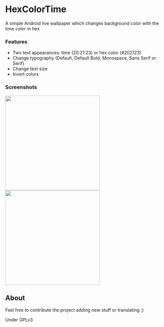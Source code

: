 # HexColorTime

A simple Android live wallpaper which changes background color with the time color in hex

### Features
* Two text appearances: time (20:21:23) or hex color (#202123)
* Change typography (Default, Default Bold, Monospace, Sans Serif or Serif)
* Change text size
* Invert colors

### Screenshots
<img src="https://github.com/jajasuperman/HexColorTime/blob/master/screenshots/shot1.png" width="300">
<img src="https://github.com/jajasuperman/HexColorTime/blob/master/screenshots/shot3.png" width="300">

## About
Feel free to contribute the project adding new stuff or translating ;)

Under GPLv3
